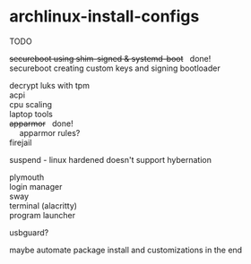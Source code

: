 # archlinux-install-configs

TODO <br/>

~~secureboot using shim-signed & systemd-boot~~ &nbsp; done! <br />
secureboot creating custom keys and signing bootloader <br />

decrypt luks with tpm <br />
acpi <br />
cpu scaling <br />
laptop tools <br />
~~apparmor~~ &nbsp; done! <br />
&emsp; apparmor rules? <br />
firejail <br />

suspend - linux hardened doesn't support hybernation <br />

plymouth <br />
login manager <br />
sway <br />
   terminal (alacritty) <br />
   program launcher <br />

usbguard? <br >

maybe automate package install and customizations in the end
